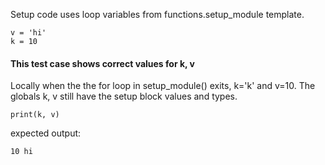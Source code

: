 Setup code uses loop variables from functions.setup_module template. 
```py3
v = 'hi'
k = 10
```

#### This test case shows correct values for k, v
Locally when the the for loop in setup_module() exits,
k='k' and v=10.
The globals k, v still have the setup block values and types.
```py3
print(k, v)
```
expected output:
```
10 hi
```
